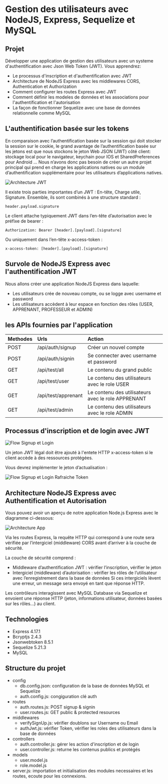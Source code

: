 # Gestion des utilisateurs avec NodeJS, Express, Sequelize et MySQL

## Projet
Développer une application de gestion des utilisateurs avec un systeme d'authentification avec Json Web Token (JWT). Vous apprendrez:
- Le processus d'inscription et d'authentification avec JWT
- Architecture de NodeJS Express avec les middlewares CORS, Authentication et Authorization
- Comment configurer les routes Express avec JWT
- Comment définir les modeles de données et les associations pour l'authentification et l'autorisation
- La façon de fonctionner Sequelize avec une base de données relationnelle comme MySQL

## L'authentification basée sur les tokens
En comparaison avec l’authentification basée sur la session qui doit stocker la session sur le cookie, le grand avantage de l’authentification basée sur les jetons est que nous stockons le jeton Web JSON (JWT) côté client: stockage local pour le navigateur, keychain pour IOS et SharedPreferences pour Android ... Nous n’avons donc pas besoin de créer un autre projet principal qui prend en charge les applications natives ou un module d’authentification supplémentaire pour les utilisateurs d’applications natives.

![Architecture JWT](jwt-token-based-authentication.png)

Il existe trois parties importantes d’un JWT : En-tête, Charge utile, Signature. 
Ensemble, ils sont combinés à une structure standard :
```
header.payload.signature
```
Le client attache typiquement JWT dans l’en-tête d’autorisation avec le préfixe de bearer :
```
Authorization: Bearer [header].[payload].[signature]
```
Ou uniquement dans l’en-tête x-access-token :
```
x-access-token: [header].[payload].[signature]
```

## Survole de NodeJS Express avec l'authentification JWT
Nous allons créer une application NodeJS Express dans laquelle:
- Les utilisateurs crée de nouveau compte, ou se logge avec username et password
- Les utilisateurs accèdent à leur espace en fonction des rôles (USER, APPRENANT, PROFESSEUR et ADMIN)

## les APIs fournies par l'application
| Methodes      | Urls                         | Action                                              |
| :---          | :----                        |          :---                                       |
| POST          | /api/auth/signup             | Créer un nouvel compte                              |
| POST          | /api/auth/signin             | Se connecter avec username et password              |
| GET           | /api/test/all                | Le contenu du grand public                          |
| GET           | /api/test/user               | Le contenu des utilisateurs avec le role USER       |
| GET           | /api/test/apprenant          | Le contenu des utilisateurs avec le role APPRENANT  |
| GET           | /api/test/admin              | Le contenu des utilisateurs avec le role ADMIN      |

## Processus d'inscription et de login avec JWT

![Flow Signup et Login](node-js-jwt-authentication-mysql-flow.png)

Un jeton JWT légal doit être ajouté à l'entete HTTP x-access-token si le client accède à des ressources protégées.

Vous devrez implémenter le jeton d’actualisation :

![Flow Signup et Login Rafraiche Token](jwt-refresh-token-node-js-example-flow.png)

## Architecture NodeJS Express avec Authentification et Autorisation
Vous pouvez avoir un aperçu de notre application Node.js Express avec le diagramme ci-dessous:

![Architecture App](node-js-jwt-authentication-mysql-architecture.png)

Via les routes Express, la requête HTTP qui correspond à une route sera vérifiée par l’intergiciel (middleware) CORS avant d’arriver à la couche de sécurité.

La couche de sécurité comprend :

* Middleware d’authentification JWT : vérifier l’inscription, vérifier le jeton
* Intergiciel (middleware) d’autorisation : vérifier les rôles de l’utilisateur avec l’enregistrement dans la base de données
Si ces intergiciels lèvent une erreur, un message sera envoyé en tant que réponse HTTP.

Les contrôleurs interagissent avec MySQL Database via Sequelize et envoient une réponse HTTP (jeton, informations utilisateur, données basées sur les rôles...) au client.

## Technologies
* Express 4.17.1
* Bcryptjs 2.4.3
* Jsonwebtoken 8.5.1
* Sequelize 5.21.3
* MySQL

## Structure du projet
- config
    + db.config.json: configuration de la base de données MySQL et Sequelize
    + auth.config.js: congiguration clé auth
- routes
    + auth.routes.js: POST signup & signin
    + user.routes.js: GET public & protected resources
- middlewares
    + verifySignUp.js: vérifier doublons sur Username ou Email
    + authJwt.js: vérifier Token, vérifier les roles des utilisateurs dans la base de données
- controllers
    + auth.controller.js: gérer les action d'inscription et de login
    + user.controller.js: returne les contenus publics et protégés
- models
    + user.model.js
    + role.model.js
- server.js: importation et initialisation des modules necessaires et les routes, ecoute pour les connexions.